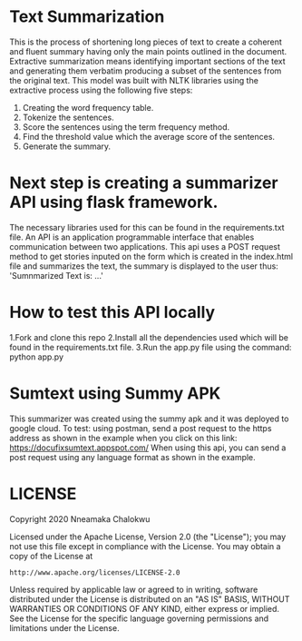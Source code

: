 # Text Summarization
This is the  process of shortening long pieces of text to create a coherent and fluent summary having only the main points outlined in the document.
Extractive summarization means identifying important sections of the text and generating them verbatim producing a subset of the sentences from the original text.
This model was built with NLTK libraries using the extractive process using the following five steps:
1. Creating the word frequency table.
2. Tokenize the sentences.
3. Score the sentences using the term frequency method.
4. Find the threshold value which the average score of the sentences.
5. Generate the summary.

# Next step is creating a summarizer API using flask framework.
The necessary libraries used for this can be found in the requirements.txt file.
An API is an application programmable interface that enables communication between two applications.
This api uses a POST request method to get stories inputed on the form which is created in the index.html file and summarizes the text, the summary is displayed to the user thus: 'Sumnmarized Text is: ...'
# How to test this API locally 
1.Fork and clone this repo
2.Install all the dependencies used which will be found in the requirements.txt file.
3.Run the app.py file using the command: python app.py

# Sumtext using Summy APK
This summarizer was created using the summy apk and it was deployed to google cloud.
To test: using postman, send a post request  to the https address as shown in the example when you click on this link: https://docufixsumtext.appspot.com/
When using this api, you can send a post request using any language format as shown in the example.

# LICENSE
Copyright 2020 Nneamaka Chalokwu

Licensed under the Apache License, Version 2.0 (the "License");
you may not use this file except in compliance with the License.
You may obtain a copy of the License at

    http://www.apache.org/licenses/LICENSE-2.0

Unless required by applicable law or agreed to in writing, software
distributed under the License is distributed on an "AS IS" BASIS,
WITHOUT WARRANTIES OR CONDITIONS OF ANY KIND, either express or implied.
See the License for the specific language governing permissions and
limitations under the License.

